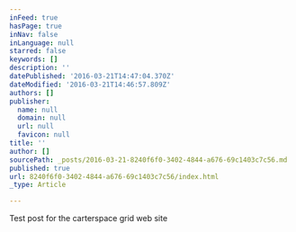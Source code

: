 ```yaml
---
inFeed: true
hasPage: true
inNav: false
inLanguage: null
starred: false
keywords: []
description: ''
datePublished: '2016-03-21T14:47:04.370Z'
dateModified: '2016-03-21T14:46:57.809Z'
authors: []
publisher:
  name: null
  domain: null
  url: null
  favicon: null
title: ''
author: []
sourcePath: _posts/2016-03-21-8240f6f0-3402-4844-a676-69c1403c7c56.md
published: true
url: 8240f6f0-3402-4844-a676-69c1403c7c56/index.html
_type: Article

---
```

Test post for the carterspace grid web site